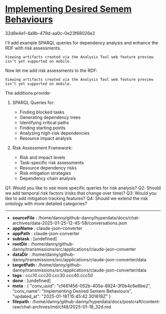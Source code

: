 # [Implementing Desired Semem Behaviours](https://claude.ai/chat/cf481456-052b-405a-8924-3f0b4c6e6be2)

32d8e4e1-4a9b-479d-aa0c-0e23f68026e2

 I'll add example SPARQL queries for dependency analysis and enhance the RDF with risk assessments.
```
Viewing artifacts created via the Analysis Tool web feature preview isn’t yet supported on mobile.
```





Now let me add risk assessments to the RDF:
```
Viewing artifacts created via the Analysis Tool web feature preview isn’t yet supported on mobile.
```





The additions provide:

1. SPARQL Queries for:
   - Finding blocked tasks
   - Generating dependency trees
   - Identifying critical paths
   - Finding starting points
   - Analyzing high-risk dependencies
   - Resource impact analysis

2. Risk Assessment Framework:
   - Risk and impact levels
   - Task-specific risk assessments
   - Resource dependency risks
   - Risk mitigation strategies
   - Dependency chain analysis

Q1: Would you like to see more specific queries for risk analysis?
Q2: Should we add temporal risk factors (risks that change over time)?
Q3: Would you like to add mitigation tracking features?
Q4: Should we extend the risk ontology with more detailed categories?

---

* **sourceFile** : /home/danny/github-danny/hyperdata/docs/chat-archives/data-2025-01-25-12-45-58/conversations.json
* **appName** : claude-json-converter
* **appPath** : claude-json-converter
* **subtask** : [undefined]
* **rootDir** : /home/danny/github-danny/transmissions/src/applications/claude-json-converter
* **dataDir** : /home/danny/github-danny/transmissions/src/applications/claude-json-converter/data
* **targetPath** : /home/danny/github-danny/transmissions/src/applications/claude-json-converter/data
* **tags** : ccc10.ccc20.ccc30.ccc40.ccc50
* **done** : [undefined]
* **meta** : {
  "conv_uuid": "cf481456-052b-405a-8924-3f0b4c6e6be2",
  "conv_name": "Implementing Desired Semem Behaviours",
  "updated_at": "2025-01-18T15:45:42.301619Z"
}
* **filepath** : /home/danny/github-danny/hyperdata/docs/postcraft/content-raw/chat-archives/md/cf48/2025-01-18_32d.md